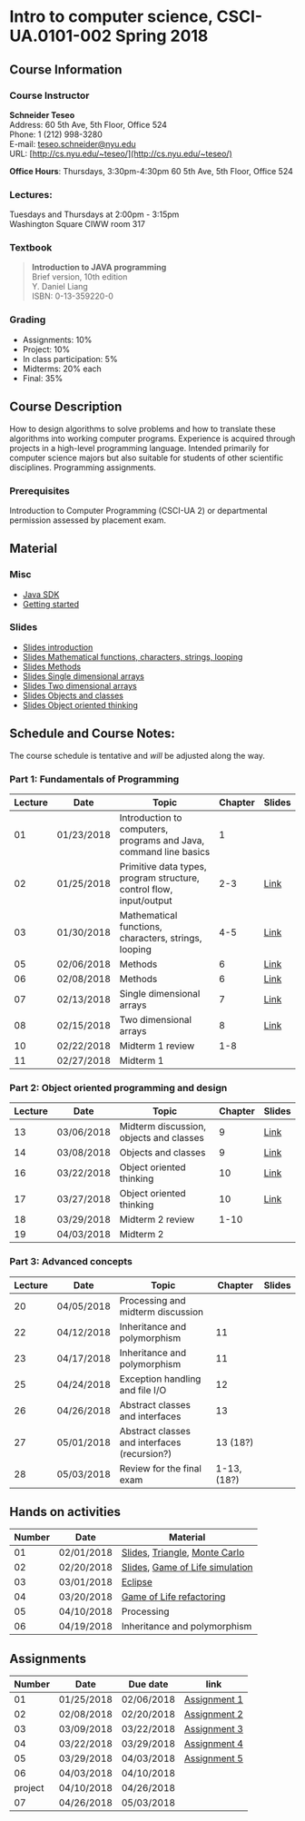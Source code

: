 # Intro to computer science, CSCI-UA.0101-002 Spring 2018

## Course Information
### Course Instructor
**Schneider Teseo**<br>
Address: 60 5th Ave, 5th Floor, Office 524<br>
Phone: 1 (212) 998-3280<br>
E-mail: [teseo.schneider@nyu.edu](mailto:teseo.schneider@nyu.edu)<br>
URL: [http://cs.nyu.edu/~teseo/](http://cs.nyu.edu/~teseo/)<br>

**Office Hours**: Thursdays, 3:30pm-4:30pm 60 5th Ave, 5th Floor, Office 524

### Lectures:
Tuesdays and Thursdays at 2:00pm - 3:15pm<br>
Washington Square
CIWW room 317

### Textbook

> **Introduction to JAVA programming**<br>
> Brief version, 10th edition<br>
> Y. Daniel Liang<br>
> ISBN: 0-13-359220-0


### Grading
 - Assignments: 10%
 - Project: 10%
 - In class participation: 5%
 - Midterms: 20% each
 - Final: 35%

## Course Description

How to design algorithms to solve problems and how to translate these algorithms into working computer programs. Experience is acquired through projects in a high-level programming language. Intended primarily for computer science majors but also suitable for students of other scientific disciplines. Programming assignments.



### Prerequisites
Introduction to Computer Programming (CSCI-UA 2) or departmental permission assessed by placement exam.



## Material

### Misc

- [Java SDK](http://www.oracle.com/technetwork/java/javase/downloads/index.html)
- [Getting started](https://raw.githubusercontent.com/teseoch/Intro-To-Computer-Science/master/material/getting_started.pdf)

### Slides
- [Slides introduction](https://raw.githubusercontent.com/teseoch/Intro-To-Computer-Science/master/slides/lecture2.pdf)
- [Slides Mathematical functions, characters, strings, looping](https://raw.githubusercontent.com/teseoch/Intro-To-Computer-Science/master/slides/lecture3.pdf)
- [Slides Methods](https://raw.githubusercontent.com/teseoch/Intro-To-Computer-Science/master/slides/lecture5.pdf)
- [Slides Single dimensional arrays](https://raw.githubusercontent.com/teseoch/Intro-To-Computer-Science/master/slides/lecture7.pdf)
- [Slides Two dimensional arrays](https://raw.githubusercontent.com/teseoch/Intro-To-Computer-Science/master/slides/lecture8.pdf)
- [Slides Objects and classes](https://raw.githubusercontent.com/teseoch/Intro-To-Computer-Science/master/slides/lecture14.pdf)
- [Slides Object oriented thinking](https://raw.githubusercontent.com/teseoch/Intro-To-Computer-Science/master/slides/lecture15.pdf)


## Schedule and Course Notes:

The course schedule is tentative and *will* be adjusted along the way.

### Part 1: Fundamentals of Programming
| Lecture | Date | Topic | Chapter | Slides |
|----|----|----|----|----|
| 01 | 01/23/2018 | Introduction to computers, programs and Java, command line basics | 1 | |
| 02 | 01/25/2018 | Primitive data types, program structure, control flow, input/output| 2-3 | [Link](https://raw.githubusercontent.com/teseoch/Intro-To-Computer-Science/master/slides/lecture2.pdf) |
| 03 | 01/30/2018 | Mathematical functions, characters, strings, looping| 4-5 |[Link](https://raw.githubusercontent.com/teseoch/Intro-To-Computer-Science/master/slides/lecture3.pdf) |
| 05 | 02/06/2018 | Methods | 6 | [Link](https://raw.githubusercontent.com/teseoch/Intro-To-Computer-Science/master/slides/lecture5.pdf) |
| 06 | 02/08/2018 | Methods | 6 | [Link](https://raw.githubusercontent.com/teseoch/Intro-To-Computer-Science/master/slides/lecture5.pdf) |
| 07 | 02/13/2018 | Single dimensional arrays | 7 | [Link](https://raw.githubusercontent.com/teseoch/Intro-To-Computer-Science/master/slides/lecture7.pdf) |
| 08 | 02/15/2018 | Two dimensional arrays | 8 | [Link](https://raw.githubusercontent.com/teseoch/Intro-To-Computer-Science/master/slides/lecture8.pdf) |
| 10 | 02/22/2018 | Midterm 1 review | 1-8 | |
| 11 | 02/27/2018 | Midterm 1 |  | |

### Part 2: Object oriented programming and design
| Lecture | Date | Topic | Chapter | Slides |
|----|----|----|----|----|
| 13 | 03/06/2018 | Midterm discussion, objects and classes | 9 | [Link](https://raw.githubusercontent.com/teseoch/Intro-To-Computer-Science/master/slides/lecture14.pdf) |
| 14 | 03/08/2018 | Objects and classes | 9 | [Link](https://raw.githubusercontent.com/teseoch/Intro-To-Computer-Science/master/slides/lecture14.pdf) |
| 16 | 03/22/2018 | Object oriented thinking | 10 | [Link](https://raw.githubusercontent.com/teseoch/Intro-To-Computer-Science/master/slides/lecture15.pdf) |
| 17 | 03/27/2018 | Object oriented thinking | 10 | [Link](https://raw.githubusercontent.com/teseoch/Intro-To-Computer-Science/master/slides/lecture15.pdf) |
| 18 | 03/29/2018 | Midterm 2 review | 1-10 | |
| 19 | 04/03/2018 | Midterm 2 | | |

### Part 3: Advanced concepts

| Lecture | Date | Topic | Chapter | Slides |
|----|----|----|----|----|
| 20 | 04/05/2018 | Processing and midterm discussion |  | |
| 22 | 04/12/2018 | Inheritance and polymorphism | 11 | |
| 23 | 04/17/2018 | Inheritance and polymorphism | 11 | |
| 25 | 04/24/2018 | Exception handling and file I/O | 12 | |
| 26 | 04/26/2018 | Abstract classes and interfaces | 13 | |
| 27 | 05/01/2018 | Abstract classes and interfaces (recursion?) | 13 (18?) | |
| 28 | 05/03/2018 | Review for the final exam | 1-13, (18?) | |

## Hands on activities
| Number | Date | Material |
|----|----|----|
| 01 | 02/01/2018 | [Slides](https://raw.githubusercontent.com/teseoch/Intro-To-Computer-Science/master/slides/handson1.pdf), [Triangle](https://raw.githubusercontent.com/teseoch/Intro-To-Computer-Science/master/material/Triangle.java), [Monte Carlo](https://raw.githubusercontent.com/teseoch/Intro-To-Computer-Science/master/material/MonteCarlo.java) |
| 02 | 02/20/2018 | [Slides](https://raw.githubusercontent.com/teseoch/Intro-To-Computer-Science/master/slides/handson2.pdf), [Game of Life simulation](https://raw.githubusercontent.com/teseoch/Intro-To-Computer-Science/master/material/GameLife.java) |
| 03 | 03/01/2018 | [Eclipse](https://www.eclipse.org/) |
| 04 | 03/20/2018 | [Game of Life refactoring](https://raw.githubusercontent.com/teseoch/Intro-To-Computer-Science/master/material/gameOfLife.zip) |
| 05 | 04/10/2018 | Processing |
| 06 | 04/19/2018 | Inheritance and polymorphism |


## Assignments

| Number | Date | Due date| link |
|----|----|----|----|
| 01 | 01/25/2018 | 02/06/2018 | [Assignment 1](https://raw.githubusercontent.com/teseoch/Intro-To-Computer-Science/master/assignments/Assignment1.pdf) |
| 02 | 02/08/2018 | 02/20/2018 | [Assignment 2](https://raw.githubusercontent.com/teseoch/Intro-To-Computer-Science/master/assignments/Assignment2.pdf) |
| 03 | 03/09/2018 | 03/22/2018 | [Assignment 3](https://raw.githubusercontent.com/teseoch/Intro-To-Computer-Science/master/assignments/Assignment3.pdf) |
| 04 | 03/22/2018 | 03/29/2018 | [Assignment 4](https://raw.githubusercontent.com/teseoch/Intro-To-Computer-Science/master/assignments/Assignment4.pdf) |
| 05 | 03/29/2018 | 04/03/2018 | [Assignment 5](https://raw.githubusercontent.com/teseoch/Intro-To-Computer-Science/master/assignments/Assignment5.pdf) |
| 06 | 04/03/2018 | 04/10/2018 | |
| project | 04/10/2018 | 04/26/2018 | |
| 07 | 04/26/2018 | 05/03/2018 | |




